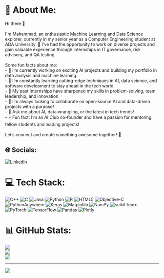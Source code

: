 # 💫 About Me:
Hi there 👋<br><br>I'm Mahammad, an enthusiastic Machine Learning and Data Science explorer, currently in my senior year as a Computer Engineering student at ADA University. 🚀 I've had the opportunity to work on diverse projects and gain valuable experience through internships in IT governance, risk advisory, and QA testing. <br><br>Some fun facts about me:<br>- 🔭 I’m currently working on exciting AI projects and building my portfolio in data analysis and machine learning.<br>- 🌱 I’m constantly learning cutting-edge techniques in AI, data science, and software development to stay ahead in the tech world.<br>- 💼 My past internships have sharpened my skills in problem-solving, team leadership, and innovation.<br>- 👯 I’m always looking to collaborate on open-source AI and data-driven projects with a purpose!<br>- 💬 Ask me about AI, data wrangling, or the latest in tech trends!<br>- ⚡ Fun fact: I’m an AI Club co-founder and have a passion for mentoring fellow students and leading projects!<br><br>Let’s connect and create something awesome together! 🚀


## 🌐 Socials:
[![LinkedIn](https://img.shields.io/badge/LinkedIn-%230077B5.svg?logo=linkedin&logoColor=white)](https://linkedin.com/in/https://www.linkedin.com/in/mahammad-mahmudov-001668228/) 

# 💻 Tech Stack:
![C++](https://img.shields.io/badge/c++-%2300599C.svg?style=for-the-badge&logo=c%2B%2B&logoColor=white) ![C](https://img.shields.io/badge/c-%2300599C.svg?style=for-the-badge&logo=c&logoColor=white) ![Java](https://img.shields.io/badge/java-%23ED8B00.svg?style=for-the-badge&logo=openjdk&logoColor=white) ![Python](https://img.shields.io/badge/python-3670A0?style=for-the-badge&logo=python&logoColor=ffdd54) ![R](https://img.shields.io/badge/r-%23276DC3.svg?style=for-the-badge&logo=r&logoColor=white) ![HTML5](https://img.shields.io/badge/html5-%23E34F26.svg?style=for-the-badge&logo=html5&logoColor=white) ![Objective-C](https://img.shields.io/badge/OBJECTIVE--C-%233A95E3.svg?style=for-the-badge&logo=apple&logoColor=white) ![PythonAnywhere](https://img.shields.io/badge/pythonanywhere-%232F9FD7.svg?style=for-the-badge&logo=pythonanywhere&logoColor=151515) ![Keras](https://img.shields.io/badge/Keras-%23D00000.svg?style=for-the-badge&logo=Keras&logoColor=white) ![Matplotlib](https://img.shields.io/badge/Matplotlib-%23ffffff.svg?style=for-the-badge&logo=Matplotlib&logoColor=black) ![NumPy](https://img.shields.io/badge/numpy-%23013243.svg?style=for-the-badge&logo=numpy&logoColor=white) ![scikit-learn](https://img.shields.io/badge/scikit--learn-%23F7931E.svg?style=for-the-badge&logo=scikit-learn&logoColor=white) ![PyTorch](https://img.shields.io/badge/PyTorch-%23EE4C2C.svg?style=for-the-badge&logo=PyTorch&logoColor=white) ![TensorFlow](https://img.shields.io/badge/TensorFlow-%23FF6F00.svg?style=for-the-badge&logo=TensorFlow&logoColor=white) ![Pandas](https://img.shields.io/badge/pandas-%23150458.svg?style=for-the-badge&logo=pandas&logoColor=white) ![Plotly](https://img.shields.io/badge/Plotly-%233F4F75.svg?style=for-the-badge&logo=plotly&logoColor=white)
# 📊 GitHub Stats:
![](https://github-readme-stats.vercel.app/api?username=MahammadMahmudov23&theme=dark&hide_border=false&include_all_commits=false&count_private=false)<br/>
![](https://github-readme-streak-stats.herokuapp.com/?user=MahammadMahmudov23&theme=dark&hide_border=false)<br/>
![](https://github-readme-stats.vercel.app/api/top-langs/?username=MahammadMahmudov23&theme=dark&hide_border=false&include_all_commits=false&count_private=false&layout=compact)

---
[![](https://visitcount.itsvg.in/api?id=MahammadMahmudov23&icon=0&color=0)](https://visitcount.itsvg.in)

<!-- Proudly created with GPRM ( https://gprm.itsvg.in ) -->
